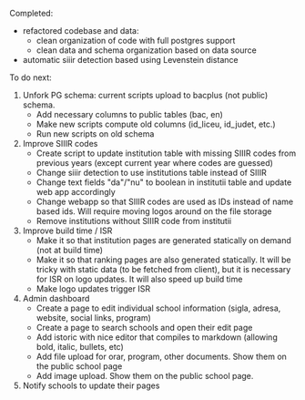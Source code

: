 Completed:

- refactored codebase and data:
  - clean organization of code with full postgres support
  - clean data and schema organization based on data source
- automatic siiir detection based using Levenstein distance

To do next:

1. Unfork PG schema: current scripts upload to bacplus (not public) schema.
   - Add necessary columns to public tables (bac, en)
   - Make new scripts compute old columns (id_liceu, id_judet, etc.)
   - Run new scripts on old schema
2. Improve SIIIR codes
   - Create script to update institution table with missing SIIIR codes from previous years (except current year where codes are guessed)
   - Change siiir detection to use institutions table instead of SIIIR
   - Change text fields "da"/"nu" to boolean in institutii table and update web app accordingly
   - Change webapp so that SIIIR codes are used as IDs instead of name based ids. Will require moving logos around on the file storage
   - Remove institutions without SIIIR code from institutii
3. Improve build time / ISR
   - Make it so that institution pages are generated statically on demand (not at build time)
   - Make it so that ranking pages are also generated statically. It will be tricky with static data (to be fetched from client), but it is necessary for ISR on logo updates. It will also speed up build time
   - Make logo updates trigger ISR
4. Admin dashboard
   - Create a page to edit individual school information (sigla, adresa, website, social links, program)
   - Create a page to search schools and open their edit page
   - Add istoric with nice editor that compiles to markdown (allowing bold, italic, bullets, etc)
   - Add file upload for orar, program, other documents. Show them on the public school page
   - Add image upload. Show them on the public school page.
5. Notify schools to update their pages
